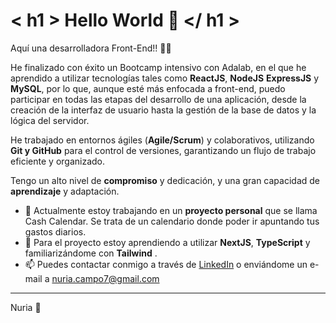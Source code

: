 # < h1 > Hello World 👋 </ h1 >

Aquí una desarrolladora Front-End!! 👩‍💻

He finalizado con éxito un Bootcamp intensivo con Adalab, en el que he aprendido a utilizar tecnologías tales como **ReactJS**, **NodeJS** **ExpressJS** y **MySQL**, por lo que, aunque esté más enfocada a front-end, puedo participar en todas las etapas del desarrollo de una aplicación, desde la creación de la interfaz de usuario hasta la gestión de la base de datos y la lógica del servidor.

He trabajado en entornos ágiles (**Agile/Scrum**) y colaborativos, utilizando **Git y GitHub** para el control de versiones, garantizando un flujo de trabajo eficiente y organizado.

Tengo un alto nivel de **compromiso** y dedicación, y una gran capacidad de **aprendizaje** y adaptación.

- 🔭 Actualmente estoy trabajando en un **proyecto personal** que se llama Cash Calendar. Se trata de un calendario donde poder ir apuntando tus gastos diarios.
- 🌱 Para el proyecto estoy aprendiendo a utilizar **NextJS**, **TypeScript** y familiarizándome con **Tailwind** . 
- 📫 Puedes contactar conmigo a través de [LinkedIn](https://www.linkedin.com/in/nuria-8890-cd) o enviándome un e-mail a nuria.campo7@gmail.com

---
Nuria 🐜
  
<!--
- 👯 Busco colaborar en
- 🤔 Busco ayuda con
- 💬 Pregúntame sobre
- 😄 Pronouns:
- ⚡ Dato curioso:
- 🔭 Trabajando en
- 🌱 Profundizando
- 📫 Contacto
-->
